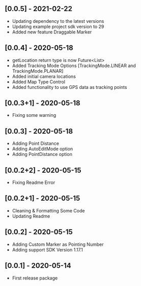 ## [0.0.5] - 2021-02-22

- Updating dependency to the latest versions
- Updating example project sdk version to 29
- Added new feature Draggable Marker

## [0.0.4] - 2020-05-18

- getLocation return type is now Future<List<LatLng>>
- Added Tracking Mode Options [TrackingMode.LINEAR and TrackingMode.PLANAR]
- Added initial camera locations
- Added Map Type Control
- Added functionality to use GPS data as tracking points

## [0.0.3+1] - 2020-05-18

- Fixing some warning

## [0.0.3] - 2020-05-18

- Adding Point Distance
- Adding AutoEditMode option
- Adding PointDistance option

## [0.0.2+2] - 2020-05-15

- Fixing Readme Error

## [0.0.2+1] - 2020-05-15

- Cleaning & Formatting Some Code
- Updating Readme

## [0.0.2] - 2020-05-15

- Adding Custom Marker as Pointing Number
- Adding support SDK Version 1.17.1

## [0.0.1] - 2020-05-14

- First release package
